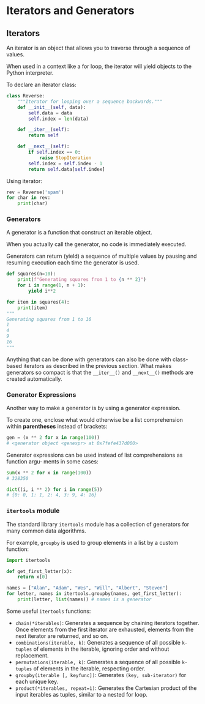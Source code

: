 # Iterators and Generators

## Iterators

An iterator is an object that allows you to traverse through a sequence of values.

When used in a context like a for loop, the iterator will yield objects to the Python interpreter.

To declare an iterator class:
```py
class Reverse:
    """Iterator for looping over a sequence backwards."""
    def __init__(self, data):
        self.data = data
        self.index = len(data)

    def __iter__(self):
        return self

    def __next__(self):
        if self.index == 0:
            raise StopIteration
        self.index = self.index - 1
        return self.data[self.index]
```

Using iterator:
```py
rev = Reverse('spam')
for char in rev:
    print(char)
```


### Generators

A generator is a function that construct an iterable object.

When you actually call the generator, no code is immediately executed.

Generators can return (yield) a sequence of multiple values by pausing and resuming execution each time the generator is used.

```py
def squares(n=10):
    print(f"Generating squares from 1 to {n ** 2}") 
    for i in range(1, n + 1):
        yield i**2

for item in squares(4):
    print(item)
"""
Generating squares from 1 to 16
1
4
9
16
"""
```

Anything that can be done with generators can also be done with class-based iterators as described in the previous section. What makes generators so compact is that the `__iter__()` and `__next__()` methods are created automatically.


### Generator Expressions

Another way to make a generator is by using a generator expression.

To create one, enclose what would otherwise be a list comprehension within **parentheses** instead of brackets:
```py
gen = (x ** 2 for x in range(100))
# <generator object <genexpr> at 0x7fefe437d000>
```

Generator expressions can be used instead of list comprehensions as function argu‐ ments in some cases:
```py
sum(x ** 2 for x in range(100))
# 328350

dict((i, i ** 2) for i in range(5))
# {0: 0, 1: 1, 2: 4, 3: 9, 4: 16}
```


### `itertools` module

The standard library `itertools` module has a collection of generators for many common data algorithms.

For example, `groupby` is used to group elements in a list by a custom function:
```py
import itertools

def get_first_letter(x):
    return x[0]

names = ["Alan", "Adam", "Wes", "Will", "Albert", "Steven"]
for letter, names in itertools.groupby(names, get_first_letter):
    print(letter, list(names)) # names is a generator
```

Some useful `itertools` functions:
- `chain(*iterables)`: Generates a sequence by chaining iterators together. Once elements from the first iterator are exhausted, elements from the next iterator are returned, and so on.
- `combinations(iterable, k)`: Generates a sequence of all possible `k-tuples` of elements in the iterable, ignoring order and without replacement.
- `permutations(iterable, k)`: Generates a sequence of all possible `k-tuples` of elements in the iterable, respecting order.
- `groupby(iterable [, keyfunc])`: Generates `(key, sub-iterator)` for each unique key.
- `product(*iterables, repeat=1)`: Generates the Cartesian product of the input iterables as tuples, similar to a nested for loop.